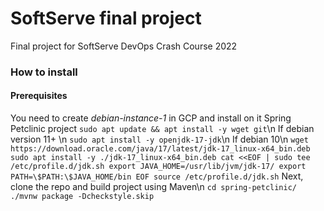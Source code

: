 # SoftServe final project
Final project for SoftServe DevOps Crash Course 2022

### How to install
#### Prerequisites
You need to create *debian-instance-1* in GCP and install on it Spring Petclinic project
`sudo apt update && apt install -y wget git`\n
If debian version 11+ \n
`sudo apt install -y openjdk-17-jdk`\n
If debian 10\n
`
wget https://download.oracle.com/java/17/latest/jdk-17_linux-x64_bin.deb
sudo apt install -y ./jdk-17_linux-x64_bin.deb
cat <<EOF | sudo tee /etc/profile.d/jdk.sh
export JAVA_HOME=/usr/lib/jvm/jdk-17/
export PATH=\$PATH:\$JAVA_HOME/bin
EOF
source /etc/profile.d/jdk.sh
`
Next, clone the repo and build project using Maven\n
`
cd spring-petclinic/
./mvnw package -Dcheckstyle.skip
`
